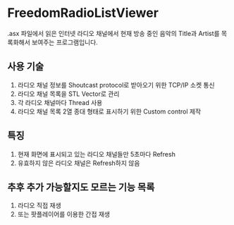 # FreedomRadioListViewer

.asx 파일에서 읽은 인터넷 라디오 채널에서 현재 방송 중인 음악의 Title과 Artist를 목록화해서 보여주는 프로그램입니다.

## 사용 기술
1. 라디오 채널 정보를 Shoutcast protocol로 받아오기 위한 TCP/IP 소켓 통신
2. 라디오 채널 목록을 STL Vector로 관리
3. 각 라디오 채널마다 Thread 사용
4. 라디오 채널 목록 2열 종대 형태로 표시하기 위한 Custom control 제작

## 특징
1. 현재 화면에 표시되고 있는 라디오 채널들만 5초마다 Refresh
2. 유효하지 않은 라디오 채널은 Refresh하지 않음

## 추후 추가 가능할지도 모르는 기능 목록
1. 라디오 직접 재생
2. 또는 팟플레이어를 이용한 간접 재생
